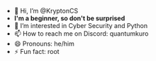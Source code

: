 - 👋 Hi, I’m @KryptonCS
- **I'm a beginner, so don't be surprised**
- 👀 I’m interested in Cyber Security and Python
- 📫 How to reach me on Discord: quantumkuro
- 😄 Pronouns: he/him
- ⚡ Fun fact: root
